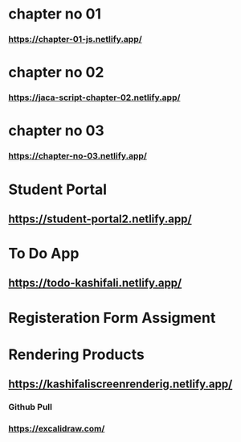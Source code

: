 # chapter no 01
### https://chapter-01-js.netlify.app/


# chapter no 02
### https://jaca-script-chapter-02.netlify.app/

# chapter no 03
### https://chapter-no-03.netlify.app/

# Student Portal

## https://student-portal2.netlify.app/

# To Do App
## https://todo-kashifali.netlify.app/


# Registeration Form Assigment 


# Rendering Products
## https://kashifaliscreenrenderig.netlify.app/

### Github Pull
### https://excalidraw.com/
